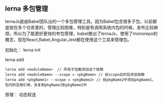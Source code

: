 ## lerna 多包管理

lernaJs是由Babel团队出的一个多包管理工具。因为Babel包含很多子包，以前都是放在多个仓库里的，管理比较困难，特别是有调用系统内包的时候，发布比较麻烦。所以为了能更好更快的夸包管理，babel推出了lernaJs，使用了monorepo的概念，现在React,Babel,Angular,Jest都在使用这个工具来管理包。

初始化： 
lerna init

lerna add <package>

```shell
lerna add <moduleName>  // 所有子包都添加这个依赖
lerna add <moduleName> --scope = <pkgName> // 给scope后的包添加依赖
lerna add <pkgName1> --scope = <pkgName2> // 给pkgName2中添加pkgName1，包内的互相引用，会复制pkgName1到pkgName2中
```

原理：
动态软连